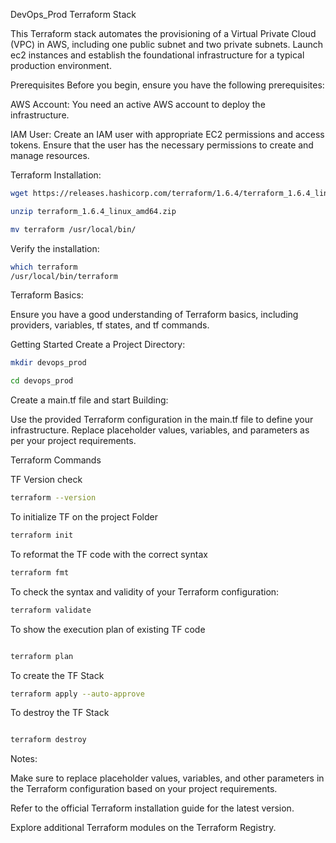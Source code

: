 DevOps_Prod Terraform Stack

This Terraform stack automates the provisioning of a Virtual Private Cloud (VPC) in AWS, including one public subnet and two private subnets. Launch ec2 instances and establish the foundational infrastructure for a typical production environment.

Prerequisites
Before you begin, ensure you have the following prerequisites:

AWS Account: You need an active AWS account to deploy the infrastructure.

IAM User: Create an IAM user with appropriate EC2 permissions and access tokens. Ensure that the user has the necessary permissions to create and manage resources.

Terraform Installation:
```sh
wget https://releases.hashicorp.com/terraform/1.6.4/terraform_1.6.4_linux_amd64.zip
```

```sh
unzip terraform_1.6.4_linux_amd64.zip
```
```sh
mv terraform /usr/local/bin/
```
Verify the installation:

```sh
which terraform
/usr/local/bin/terraform
```


Terraform Basics:

Ensure you have a good understanding of Terraform basics, including providers, variables, tf states, and tf commands.

Getting Started
Create a Project Directory:

```sh
mkdir devops_prod
```
```sh
cd devops_prod
```

Create a main.tf file and start Building:

Use the provided Terraform configuration in the main.tf file to define your infrastructure. Replace placeholder values, variables, and parameters as per your project requirements.

Terraform Commands

TF Version check
```sh
terraform --version
```

To initialize TF on the project Folder

```sh
terraform init
```
To reformat the TF code with the correct syntax

```sh
terraform fmt
```
To check the syntax and validity of your Terraform configuration:

```sh
terraform validate
```

To show the execution plan of existing TF code

```sh

terraform plan
```

To create the TF Stack

```sh
terraform apply --auto-approve
```

To destroy the TF Stack

```sh

terraform destroy
```

Notes:

Make sure to replace placeholder values, variables, and other parameters in the Terraform configuration based on your project requirements.

Refer to the official Terraform installation guide for the latest version.

Explore additional Terraform modules on the Terraform Registry.
